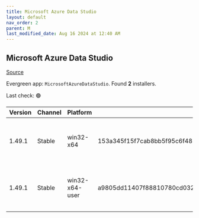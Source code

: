 ```yaml
---
title: Microsoft Azure Data Studio
layout: default
nav_order: 2
parent: M
last_modified_date: Aug 16 2024 at 12:40 AM
---
```


## Microsoft Azure Data Studio

[Source](https://docs.microsoft.com/en-us/sql/azure-data-studio/)

Evergreen app: `MicrosoftAzureDataStudio`. Found **2** installers.

Last check: 🟢

| Version | Channel | Platform       | Sha256                                                           | Type | URI                                                                                                                                                                                                                                                                  |
| ------- | ------- | -------------- | ---------------------------------------------------------------- | ---- | -------------------------------------------------------------------------------------------------------------------------------------------------------------------------------------------------------------------------------------------------------------------- |
| 1.49.1  | Stable  | win32-x64      | 153a345f15f7cab8bb5f95c6f485751df0108c04906583d143e5adc2ac6a21cc | exe  | [https://download.microsoft.com/download/7/8/3/783c2037-8607-43c4-a593-0936e965d38b/azuredatastudio-windows-setup-1.49.1.exe](https://download.microsoft.com/download/7/8/3/783c2037-8607-43c4-a593-0936e965d38b/azuredatastudio-windows-setup-1.49.1.exe)           |
| 1.49.1  | Stable  | win32-x64-user | a9805dd11407f88810780cd03247ea31bd86e9e8cb14ed30776a704c38ad42b3 | exe  | [https://download.microsoft.com/download/7/8/3/783c2037-8607-43c4-a593-0936e965d38b/azuredatastudio-windows-user-setup-1.49.1.exe](https://download.microsoft.com/download/7/8/3/783c2037-8607-43c4-a593-0936e965d38b/azuredatastudio-windows-user-setup-1.49.1.exe) |
